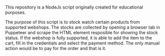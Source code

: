 This repository is a NodeJs script originally created for educational purposes.

The purpose of this script is to stock watch certain products from supported webshops.
The stocks are collected by opening a browser tab in Puppeteer and scrape the HTML element
resposible for showing the stock status. 
If the webshop is fully supported, it is able to add the item to the cart, fill in the credentials 
and select the payment method. 
The only manual action would be to pay for the order and that is it. 
